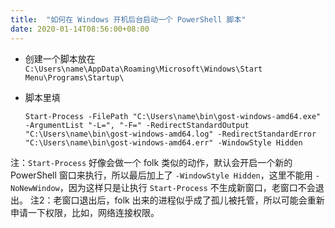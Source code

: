 ```yaml
---
title:  "如何在 Windows 开机后台启动一个 PowerShell 脚本"
date: 2020-01-14T08:56:00+08:00
---
```


* 创建一个脚本放在 `C:\Users\name\AppData\Roaming\Microsoft\Windows\Start Menu\Programs\Startup\`
* 脚本里填

    ```shell
    Start-Process -FilePath "C:\Users\name\bin\gost-windows-amd64.exe" -ArgumentList "-L=", "-F=" -RedirectStandardOutput "C:\Users\name\bin\gost-windows-amd64.log" -RedirectStandardError "C:\Users\name\bin\gost-windows-amd64.err" -WindowStyle Hidden
    ```

注：`Start-Process` 好像会做一个 folk 类似的动作，默认会开启一个新的 PowerShell 窗口来执行，所以最后加上了 `-WindowStyle Hidden`，这里不能用 `-NoNewWindow`，因为这样只是让执行 `Start-Process` 不生成新窗口，老窗口不会退出。
注2：老窗口退出后，folk 出来的进程似乎成了孤儿被托管，所以可能会重新申请一下权限，比如，网络连接权限。